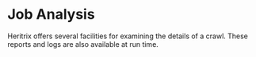 # Job Analysis

Heritrix offers several facilities for examining the details of a crawl.
These reports and logs are also available at run time.
